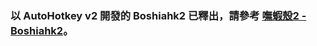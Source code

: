 ### 以 AutoHotkey v2 開發的 Boshiahk2 已釋出，請參考 [嘸蝦殼2 - Boshiahk2](https://github.com/yurenli0217/Boshiahk2)。  
